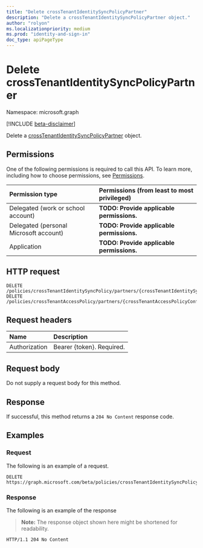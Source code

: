 ```yaml
---
title: "Delete crossTenantIdentitySyncPolicyPartner"
description: "Delete a crossTenantIdentitySyncPolicyPartner object."
author: "rolyon"
ms.localizationpriority: medium
ms.prod: "identity-and-sign-in"
doc_type: apiPageType
---
```


# Delete crossTenantIdentitySyncPolicyPartner
Namespace: microsoft.graph

[!INCLUDE [beta-disclaimer](../../includes/beta-disclaimer.md)]

Delete a [crossTenantIdentitySyncPolicyPartner](../resources/crosstenantidentitysyncpolicypartner.md) object.

## Permissions
One of the following permissions is required to call this API. To learn more, including how to choose permissions, see [Permissions](/graph/permissions-reference).

|Permission type|Permissions (from least to most privileged)|
|:---|:---|
|Delegated (work or school account)|**TODO: Provide applicable permissions.**|
|Delegated (personal Microsoft account)|**TODO: Provide applicable permissions.**|
|Application|**TODO: Provide applicable permissions.**|

## HTTP request

<!-- {
  "blockType": "ignored"
}
-->
``` http
DELETE /policies/crossTenantIdentitySyncPolicy/partners/{crossTenantIdentitySyncPolicyPartnerId}/$ref
DELETE /policies/crossTenantAccessPolicy/partners/{crossTenantAccessPolicyConfigurationPartnerId}/identitySynchronization/$ref
```

## Request headers
|Name|Description|
|:---|:---|
|Authorization|Bearer {token}. Required.|

## Request body
Do not supply a request body for this method.

## Response

If successful, this method returns a `204 No Content` response code.

## Examples

### Request
The following is an example of a request.
<!-- {
  "blockType": "request",
  "name": "delete_crosstenantidentitysyncpolicypartner"
}
-->
``` http
DELETE https://graph.microsoft.com/beta/policies/crossTenantIdentitySyncPolicy/partners/{crossTenantIdentitySyncPolicyPartnerId}
```


### Response
The following is an example of the response
>**Note:** The response object shown here might be shortened for readability.
<!-- {
  "blockType": "response",
  "truncated": true
}
-->
``` http
HTTP/1.1 204 No Content
```

